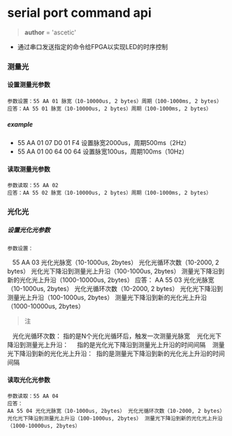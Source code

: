 
# serial port command api

> __author__ = 'ascetic'

* 通过串口发送指定的命令给FPGA以实现LED的时序控制

### 测量光

#### 设置测量光参数

    参数设置：55 AA 01 脉宽（10-10000us, 2 bytes）周期（100-1000ms, 2 bytes）                 
    应答：AA 55 01 脉宽（10-10000us, 2 bytes）周期（100-1000ms, 2 bytes）

##### example

* 55 AA 01 07 D0 01 F4  设置脉宽2000us，周期500ms（2Hz）
* 55 AA 01 00 64 00 64  设置脉宽100us，周期100ms（10Hz）

#### 读取测量光参数

    参数读取：55 AA 02 
    应答：AA 55 02 脉宽（10-10000us, 2 bytes）周期（100-1000ms, 2 bytes）

### 光化光

##### 设置光化光参数

    参数设置：
    55 AA 03 光化光脉宽（10-1000us, 2bytes） 光化光循环次数（10-2000, 2 bytes） 光化光下降沿到测量光上升沿（100-1000us, 2bytes） 测量光下降沿到新的光化光上升沿（1000-10000us, 2bytes）
    应答：
    AA 55 03 光化光脉宽（10-1000us, 2bytes） 光化光循环次数（10-2000, 2 bytes） 光化光下降沿到测量光上升沿（100-1000us, 2bytes） 测量光下降沿到新的光化光上升沿（1000-10000us, 2bytes）

> 注

    光化光循环次数：                指的是N个光化光循环后，触发一次测量光脉宽
    光化光下降沿到测量光上升沿：     指的是光化光下降沿到测量光上升沿的时间间隔
    测量光下降沿到新的光化光上升沿：  指的是测量光下降沿到新的光化光上升沿的时间间隔
 
#### 读取光化光参数

    参数读取：55 AA 04 
    应答：
    AA 55 04 光化光脉宽（10-1000us, 2bytes） 光化光循环次数（10-2000, 2 bytes） 光化光下降沿到测量光上升沿（100-1000us, 2bytes） 测量光下降沿到新的光化光上升沿（1000-10000us, 2bytes）
    


